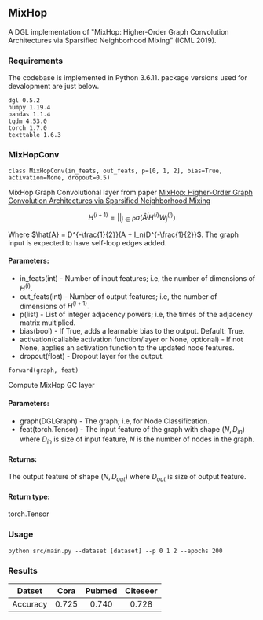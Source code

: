 ## MixHop
A DGL implementation of "MixHop: Higher-Order Graph Convolution Architectures via Sparsified Neighborhood Mixing" (ICML 2019).

### Requirements
The codebase is implemented in Python 3.6.11. package versions used for devalopment are just below.

```
dgl 0.5.2
numpy 1.19.4
pandas 1.1.4
tqdm 4.53.0
torch 1.7.0
texttable 1.6.3
```

### MixHopConv

```
class MixHopConv(in_feats, out_feats, p=[0, 1, 2], bias=True, activation=None, dropout=0.5)
```

MixHop Graph Convolutional layer from paper [MixHop: Higher-Order Graph Convolution Architectures via Sparsified Neighborhood Mixing](https://arxiv.org/abs/1905.00067)

$$ H^{(i + 1)} = ||_{j \in P} \sigma(\hat{A}^j H^{(i)} W_j^{(i)}) $$

Where $\hat{A} = D^{-\frac{1}{2}}(A + I_n)D^{-\frac{1}{2}}$. The graph input is expected to have self-loop edges added.

#### Parameters:
* in_feats(int) - Number of input features; i.e, the number of dimensions of $H^{(i)}$.
* out_feats(int) - Number of output features; i.e, the number of dimensions of $H^{(i + 1)}.$
* p(list) - List of integer adjacency powers; i.e, the times of the adjacency matrix multiplied.
* bias(bool) - If True, adds a learnable bias to the output. Default: True.
* activation(callable activation function/layer or None, optional) - If not None, applies an activation function to the updated node features.
* dropout(float) - Dropout layer for the output.

```
forward(graph, feat)
```
Compute MixHop GC layer

#### Parameters:
* graph(DGLGraph) - The graph; i.e, for Node Classification.
* feat(torch.Tensor) - The input feature of the graph with shape $(N, D_{in})$ where $D_{in}$ is size of input feature, $N$ is the number of nodes in the graph.

#### Returns:
The output feature of shape $(N, D_{out})$ where $D_{out}$ is size of output feature.

#### Return type:
torch.Tensor

### Usage

```
python src/main.py --dataset [dataset] --p 0 1 2 --epochs 200
```

### Results

| Datset | Cora | Pubmed | Citeseer |
| :-: | :-: | :-: | :-: |
| Accuracy | 0.725 | 0.740 | 0.728 |
